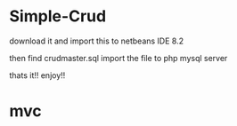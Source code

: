 # Simple-Crud

download it and import this to netbeans IDE 8.2

then find crudmaster.sql 
import the file to php mysql server

thats it!! enjoy!!
# mvc 



